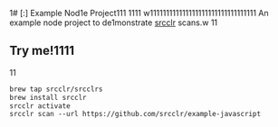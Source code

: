 1# [:] Example Nod1e Project111
1111
w111111111111111111111111111111111
An example node project to de1monstrate [srcclr](https://www.srcclr.com) scans.w
11
## Try me!1111
11
```1
brew tap srcclr/srcclrs
brew install srcclr
srcclr activate
srcclr scan --url https://github.com/srcclr/example-javascript
```
